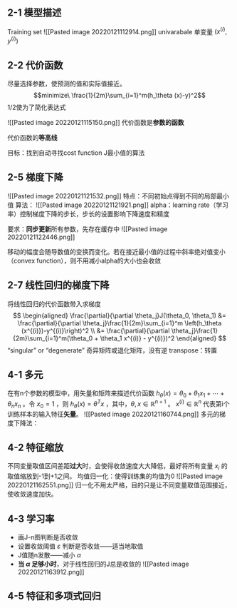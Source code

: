 ## 2-1 模型描述
Training set
![[Pasted image 20220121112914.png]]
univarabale 单变量
$(x^{(i)}, y^{(i)})$ 

## 2-2 代价函数
尽量选择参数，使预测的值和实际值接近。
$$minimize\ \frac{1}{2m}\sum_{i=1}^m(h_\theta (x)-y)^2$$ 1/2使为了简化表达式

![[Pasted image 20220121115150.png]]
代价函数是**参数的函数**

代价函数的**等高线**

目标：找到自动寻找cost function J最小值的算法

## 2-5 梯度下降
![[Pasted image 20220121121532.png]]
特点：不同初始点得到不同的局部最小值
算法：
![[Pasted image 20220121121921.png]]
alpha：learning rate（学习率）控制梯度下降的步长，步长的设置影响下降速度和精度

要求：**同步更新**所有参数，先存在缓存中
![[Pasted image 20220121122446.png]]

移动的幅度会随导数值的变换而变化。若在接近最小值的过程中斜率绝对值变小（convex function），则不用减小alpha的大小也会收敛

## 2-7 线性回归的梯度下降
将线性回归的代价函数带入求梯度
$$
\begin{aligned}
\frac{\partial}{\partial \theta_j}J(\theta_0, \theta_1) &= \frac{\partial}{\partial \theta_j}\frac{1}{2m}\sum_{i=1}^m \left(h_\theta (x^{(i)})-y^{(i)}\right)^2 \\
&= \frac{\partial}{\partial \theta_j}\frac{1}{2m}\sum_{i=1}^m(\theta_0 + \theta_1 x^{(i)} - y^{(i)})^2
\end{aligned}
$$
“singular” or “degenerate” 奇异矩阵或退化矩阵，没有逆
transpose：转置

## 4-1 多元
在有n个参数的模型中，用矢量和矩阵来描述代价函数 $h_\theta(x)=\theta_0+\theta_1 x_1 +\cdots + \theta_n x_n$ 。令 $x_0 = 1$ ，则 $h_\theta (x) = \theta^T x$ ，其中，$\theta , x \in \mathbb{R}^{n+1}$ 。
$x^{(i)}\in \mathbb{R}^{n}$ 代表第i个训练样本的输入特征**矢量**。
![[Pasted image 20220121160744.png]]
多元的梯度下降法：
$$
$$

## 4-2 特征缩放
不同变量取值区间差距**过大**时，会使得收敛速度大大降低，最好将所有变量 $x_i$ 的取值缩放到-1到+1之间。
均值归一化：使得训练集的均值为0
![[Pasted image 20220121162551.png]]
归一化不用太严格，目的只是让不同变量取值范围接近，使收敛速度加快。

## 4-3 学习率
- 画J-n图判断是否收敛
- 设置收敛阈值 $\varepsilon$ 判断是否收敛——适当地取值
- J值随n发散——减小 $\alpha$ 
- **当 $\alpha$ 足够小时**，对于线性回归的J总是收敛的
![[Pasted image 20220121163912.png]]

## 4-5 特征和多项式回归
